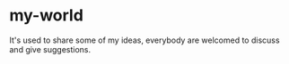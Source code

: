 # my-world
It's used to share some of my ideas, everybody are welcomed to discuss and give suggestions.
